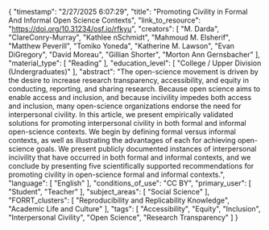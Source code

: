 {
    "timestamp": "2/27/2025 6:07:29",
    "title": "Promoting Civility in Formal And Informal Open Science Contexts",
    "link_to_resource": "https://doi.org/10.31234/osf.io/rfkyu",
    "creators": [
        "M. Darda",
        "ClareConry-Murray",
        "Kathlee nSchmidt",
        "Mahmoud M. Elsherif",
        "Matthew Peverill",
        "Tomiko Yoneda",
        "Katherine M. Lawson",
        "Evan DiGregory",
        "David Moreau",
        "Gillian Shorter",
        "Morton Ann Gernsbacher"
    ],
    "material_type": [
        "Reading"
    ],
    "education_level": [
        "College / Upper Division (Undergraduates)"
    ],
    "abstract": "The open-science movement is driven by the desire to increase research transparency, accessibility, and equity in conducting, reporting, and sharing research. Because open science aims to enable access and inclusion, and because incivility impedes both access and inclusion, many open-science organizations endorse the need for interpersonal civility. In this article, we present empirically validated solutions for promoting interpersonal civility in both formal and informal open-science contexts. We begin by defining formal versus informal contexts, as well as illustrating the advantages of each for achieving open-science goals. We present publicly documented instances of interpersonal incivility that have occurred in both formal and informal contexts, and we conclude by presenting five scientifically supported recommendations for promoting civility in open-science formal and informal contexts.",
    "language": [
        "English"
    ],
    "conditions_of_use": "CC BY",
    "primary_user": [
        "Student",
        "Teacher"
    ],
    "subject_areas": [
        "Social Science"
    ],
    "FORRT_clusters": [
        "Reproducibility and Replicability Knowledge",
        "Academic Life and Culture"
    ],
    "tags": [
        "Accessibility",
        "Equity",
        "Inclusion",
        "Interpersonal Civility",
        "Open Science",
        "Research Transparency"
    ]
}